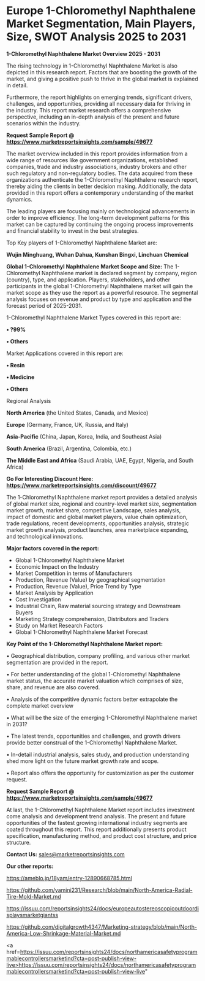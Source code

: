 # Europe 1-Chloromethyl Naphthalene Market Segmentation, Main Players, Size, SWOT Analysis 2025 to 2031

<Strong> 1-Chloromethyl Naphthalene Market Overview 2025 - 2031</strong>

The rising technology in 1-Chloromethyl Naphthalene Market is also depicted in this research report. Factors that are boosting the growth of the market, and giving a positive push to thrive in the global market is explained in detail.

Furthermore, the report highlights on emerging trends, significant drivers, challenges, and opportunities, providing all necessary data for thriving in the industry. This report market research offers a comprehensive perspective, including an in-depth analysis of the present and future scenarios within the industry.

<strong>Request Sample Report @ <a href=https://www.marketreportsinsights.com/sample/49677>https://www.marketreportsinsights.com/sample/49677</a></strong>

The market overview included in this report provides information from a wide range of resources like government organizations, established companies, trade and industry associations, industry brokers and other such regulatory and non-regulatory bodies. The data acquired from these organizations authenticate the 1-Chloromethyl Naphthalene research report, thereby aiding the clients in better decision making. Additionally, the data provided in this report offers a contemporary understanding of the market dynamics.

The leading players are focusing mainly on technological advancements in order to improve efficiency. The long-term development patterns for this market can be captured by continuing the ongoing process improvements and financial stability to invest in the best strategies.

Top Key players of 1-Chloromethyl Naphthalene Market are:

<strong>Wujin Minghuang, Wuhan Dahua, Kunshan Bingxi, Linchuan Chemical</strong>

<strong><b>Global 1-Chloromethyl Naphthalene Market Scope and Size:</b></strong>
The 1-Chloromethyl Naphthalene market is declared segment by company, region (country), type, and application. Players, stakeholders, and other participants in the global 1-Chloromethyl Naphthalene market will gain the market scope as they use the report as a powerful resource. The segmental analysis focuses on revenue and product by type and application and the forecast period of 2025-2031.

1-Chloromethyl Naphthalene Market Types covered in this report are:

<strong>•  ?99%

•  Others</strong>

Market Applications covered in this report are:

<strong>•  Resin

•  Medicine

•  Others</strong> 

Regional Analysis

<strong>North America</strong> (the United States, Canada, and Mexico)

<strong>Europe</strong> (Germany, France, UK, Russia, and Italy)

<strong>Asia-Pacific</strong> (China, Japan, Korea, India, and Southeast Asia)

<strong>South America</strong> (Brazil, Argentina, Colombia, etc.)

<strong>The Middle East and Africa</strong> (Saudi Arabia, UAE, Egypt, Nigeria, and South Africa)

<strong>Go For Interesting Discount Here: <a href=https://www.marketreportsinsights.com/discount/49677>https://www.marketreportsinsights.com/discount/49677</a></strong>

The 1-Chloromethyl Naphthalene market report provides a detailed analysis of global market size, regional and country-level market size, segmentation market growth, market share, competitive Landscape, sales analysis, impact of domestic and global market players, value chain optimization, trade regulations, recent developments, opportunities analysis, strategic market growth analysis, product launches, area marketplace expanding, and technological innovations.

<strong><b>Major factors covered in the report:</b></strong>
<ul>
  <li>Global 1-Chloromethyl Naphthalene Market </li>
  <li>Economic Impact on the Industry</li>
  <li>Market Competition in terms of Manufacturers</li>
  <li>Production, Revenue (Value) by geographical segmentation</li>
  <li>Production, Revenue (Value), Price Trend by Type</li>
  <li>Market Analysis by Application</li>
  <li>Cost Investigation</li>
  <li>Industrial Chain, Raw material sourcing strategy and Downstream Buyers</li>
  <li>Marketing Strategy comprehension, Distributors and Traders</li>
  <li>Study on Market Research Factors</li>
  <li>Global 1-Chloromethyl Naphthalene Market Forecast</li>
</ul>

<strong><b>Key Point of the 1-Chloromethyl Naphthalene Market report:</b></strong>

• Geographical distribution, company profiling, and various other market segmentation are provided in the report.

• For better understanding of the global 1-Chloromethyl Naphthalene market status, the accurate market valuation which comprises of size, share, and revenue are also covered.

• Analysis of the competitive dynamic factors better extrapolate the complete market overview

• What will be the size of the emerging 1-Chloromethyl Naphthalene market in 2031?

• The latest trends, opportunities and challenges, and growth drivers provide better construal of the 1-Chloromethyl Naphthalene Market.

• In-detail industrial analysis, sales study, and production understanding shed more light on the future market growth rate and scope.

• Report also offers the opportunity for customization as per the customer request.

<strong>Request Sample Report @ <a href=https://www.marketreportsinsights.com/sample/49677>https://www.marketreportsinsights.com/sample/49677</a></strong>

At last, the 1-Chloromethyl Naphthalene Market report includes investment come analysis and development trend analysis. The present and future opportunities of the fastest growing international industry segments are coated throughout this report. This report additionally presents product specification, manufacturing method, and product cost structure, and price structure.

<strong>Contact Us:</strong>
sales@marketreportsinsights.com

<strong>Our other reports:</strong>

<a href=https://ameblo.jp/18yam/entry-12890668785.html>https://ameblo.jp/18yam/entry-12890668785.html</a>

<a href=https://github.com/yamini231/Research/blob/main/North-America-Radial-Tire-Mold-Market.md>https://github.com/yamini231/Research/blob/main/North-America-Radial-Tire-Mold-Market.md</a>

<a href=https://issuu.com/reportsinsights24/docs/europeautostereoscopicoutdoordisplaysmarketgiantss>https://issuu.com/reportsinsights24/docs/europeautostereoscopicoutdoordisplaysmarketgiantss</a>

<a href=https://github.com/digitalgrowth4347/Marketing-strategy/blob/main/North-America-Low-Shrinkage-Material-Market.md>https://github.com/digitalgrowth4347/Marketing-strategy/blob/main/North-America-Low-Shrinkage-Material-Market.md</a>

<a href=https://issuu.com/reportsinsights24/docs/northamericasafetyprogrammablecontrollersmarketind?cta=post-publish-view-live>https://issuu.com/reportsinsights24/docs/northamericasafetyprogrammablecontrollersmarketind?cta=post-publish-view-live</a>"
